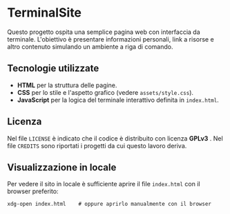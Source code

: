 # TerminalSite

Questo progetto ospita una semplice pagina web con interfaccia da terminale. 
L'obiettivo è presentare informazioni personali, link a risorse e altro
contenuto simulando un ambiente a riga di comando.

## Tecnologie utilizzate
- **HTML** per la struttura delle pagine.
- **CSS** per lo stile e l'aspetto grafico (vedere `assets/style.css`).
- **JavaScript** per la logica del terminale interattivo definita in `index.html`.

## Licenza
Nel file `LICENSE` è indicato che il codice è distribuito con licenza **GPLv3** .
Nel file `CREDITS` sono riportati i progetti da cui questo lavoro deriva.

## Visualizzazione in locale
Per vedere il sito in locale è sufficiente aprire il file `index.html`
con il browser preferito:

```
xdg-open index.html    # oppure aprirlo manualmente con il browser
```

